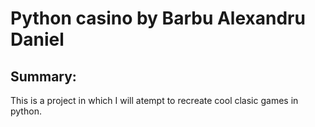 # Python casino by Barbu Alexandru Daniel

## Summary:

This is a project in which I will atempt to recreate cool clasic games in python.